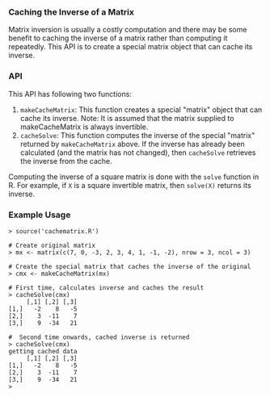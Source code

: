 ### Caching the Inverse of a Matrix

Matrix inversion is usually a costly computation and there may be some
benefit to caching the inverse of a matrix rather than computing it
repeatedly. This API is to create a special matrix object that can cache its
inverse.

### API

This API has following two functions:

1.  `makeCacheMatrix`: This function creates a special "matrix" object
    that can cache its inverse.  Note: It is assumed that the matrix
    supplied to makeCacheMatrix is always invertible.
2.  `cacheSolve`: This function computes the inverse of the special
    "matrix" returned by `makeCacheMatrix` above. If the inverse has
    already been calculated (and the matrix has not changed), then
    `cacheSolve` retrieves the inverse from the cache.

Computing the inverse of a square matrix is done with the `solve`
function in R. For example, if `X` is a square invertible matrix, then
`solve(X)` returns its inverse.


### Example Usage

```
> source('cachematrix.R')

# Create original matrix
> mx <- matrix(c(7, 0, -3, 2, 3, 4, 1, -1, -2), nrow = 3, ncol = 3)

# Create the special matrix that caches the inverse of the original
> cmx <- makeCacheMatrix(mx)

# First time, calculates inverse and caches the result
> cacheSolve(cmx)
     [,1] [,2] [,3]
[1,]   -2    8   -5
[2,]    3  -11    7
[3,]    9  -34   21

#  Second time onwards, cached inverse is returned
> cacheSolve(cmx)
getting cached data
     [,1] [,2] [,3]
[1,]   -2    8   -5
[2,]    3  -11    7
[3,]    9  -34   21
> 
```
